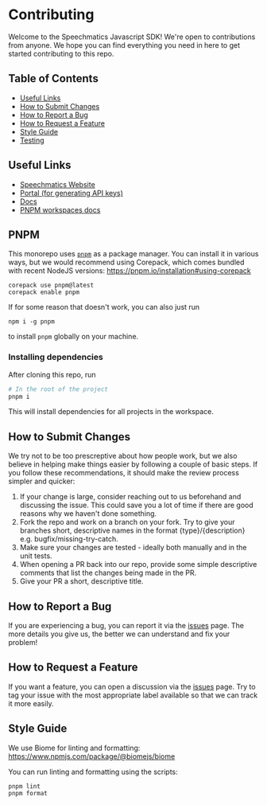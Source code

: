 # Contributing

Welcome to the Speechmatics Javascript SDK! We're open to contributions from anyone. We hope you can find everything you need in here to get started contributing to this repo.

## Table of Contents

- [Useful Links](#useful-links)
- [How to Submit Changes](#how-to-submit-changes)
- [How to Report a Bug](#how-to-report-a-bug)
- [How to Request a Feature](#how-to-request-a-feature)
- [Style Guide](#style-guide)
- [Testing](#testing)



## Useful Links

- [Speechmatics Website](https://www.speechmatics.com/)
- [Portal (for generating API keys)](https://portal.speechmatics.com/manage-access/)
- [Docs](https://docs.speechmatics.com/)
- [PNPM workspaces docs](https://pnpm.io/workspaces)


## PNPM

This monorepo uses [`pnpm`](https://pnpm.io/) as a package manager. You can install it in various ways, but we would recommend using Corepack, which comes bundled with recent NodeJS versions: https://pnpm.io/installation#using-corepack

```
corepack use pnpm@latest
corepack enable pnpm
```

If for some reason that doesn't work, you can also just run

```
npm i -g pnpm
```

to install `pnpm` globally on your machine.

### Installing dependencies

After cloning this repo, run

```sh
# In the root of the project
pnpm i
```

This will install dependencies for all projects in the workspace.

## How to Submit Changes

We try not to be too prescreptive about how people work, but we also believe in helping make things easier by following a couple of basic steps. If you follow these recommendations, it should make the review process simpler and quicker:

1. If your change is large, consider reaching out to us beforehand and discussing the issue. This could save you a lot of time if there are good reasons why we haven't done something.
2. Fork the repo and work on a branch on your fork. Try to give your branches short, descriptive names in the format {type}/{description} e.g. bugfix/missing-try-catch.
3. Make sure your changes are tested - ideally both manually and in the unit tests.
4. When opening a PR back into our repo, provide some simple descriptive comments that list the changes being made in the PR.
5. Give your PR a short, descriptive title.

## How to Report a Bug

If you are experiencing a bug, you can report it via the [issues](https://github.com/speechmatics/speechmatics-js/issues) page.  The more details you give us, the better we can understand and fix your problem!

## How to Request a Feature

If you want a feature, you can open a discussion via the [issues](https://github.com/speechmatics/speechmatics-js/issues) page. Try to tag your issue with the most appropriate label available so that we can track it more easily.


## Style Guide

We use Biome for linting and formatting: https://www.npmjs.com/package/@biomejs/biome

You can run linting and formatting using the scripts:

```
pnpm lint
pnpm format
```
